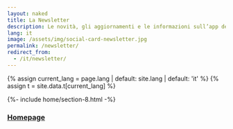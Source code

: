 ```yaml
---
layout: naked
title: La Newsletter
description: Le novità, gli aggiornamenti e le informazioni sull’app dei servizi pubblici
lang: it
image: /assets/img/social-card-newsletter.jpg
permalink: /newsletter/
redirect_from:
  - /it/newsletter/
---
```


{% assign current_lang = page.lang | default: site.lang | default: 'it' %}
{% assign t = site.data.t[current_lang] %}

{%- include home/section-8.html -%}

<div class="text-center p-5 m-5">
<h3><a href="/" title="Homepage">Homepage</a></h3>
</div>
